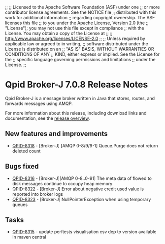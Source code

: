 ;;
;; Licensed to the Apache Software Foundation (ASF) under one
;; or more contributor license agreements.  See the NOTICE file
;; distributed with this work for additional information
;; regarding copyright ownership.  The ASF licenses this file
;; to you under the Apache License, Version 2.0 (the
;; "License"); you may not use this file except in compliance
;; with the License.  You may obtain a copy of the License at
;; 
;;   http://www.apache.org/licenses/LICENSE-2.0
;; 
;; Unless required by applicable law or agreed to in writing,
;; software distributed under the License is distributed on an
;; "AS IS" BASIS, WITHOUT WARRANTIES OR CONDITIONS OF ANY
;; KIND, either express or implied.  See the License for the
;; specific language governing permissions and limitations
;; under the License.
;;

# Qpid Broker-J 7.0.8 Release Notes

Qpid Broker-J is a message broker written in Java that stores, routes,
and forwards messages using AMQP.

For more information about this release, including download links and
documentation, see the [release overview](index.html).


## New features and improvements

 - [QPID-8318](https://issues.apache.org/jira/browse/QPID-8318) - [Broker-J] [AMQP 0-8/9/9-1] Queue.Purge does not return deleted count

## Bugs fixed

 - [QPID-8316](https://issues.apache.org/jira/browse/QPID-8316) - [Broker-J][AMQP 0-8..0-91] The meta data of flowed to disk messages continue to occupy heap memory
 - [QPID-8322](https://issues.apache.org/jira/browse/QPID-8322) - [Broker-J] Error about negative credit used value is reported into broker logs
 - [QPID-8323](https://issues.apache.org/jira/browse/QPID-8323) - [Broker-J] NullPointerException when using temporary queues

## Tasks

 - [QPID-8315](https://issues.apache.org/jira/browse/QPID-8315) - update perftests visualisation csv dep to version available in maven central